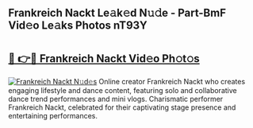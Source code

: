 ## Frankreich Nackt Le𝚊k𝚎d N𝚞𝚍e - Part-BmF Vid𝚎o Le𝚊ks Photos nT93Y

# <h2><a href="http://fb3k1q.evod.top/?m=Frankreich+Nackt">🔗 👉🔴 Frankreich Nackt Vid𝚎o Ph𝚘t𝚘s</a></h2>

[![Frankreich Nackt N𝚞d𝚎s](https://i.imgur.com/8V9OHl7.gif)](http://fb3k1q.evod.top/?m=Frankreich+Nackt)
Online creator Frankreich Nackt who creates engaging lifestyle and dance content, featuring solo and collaborative dance trend performances and mini vlogs. Charismatic performer Frankreich Nackt, celebrated for their captivating stage presence and entertaining performances. 
